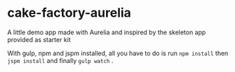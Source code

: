 # cake-factory-aurelia
A little demo app made with Aurelia and inspired by the skeleton app provided as starter kit

With gulp, npm and jspm installed, all you have to do is run ```npm install``` then ```jspm install``` and finally ```gulp watch``` . 
